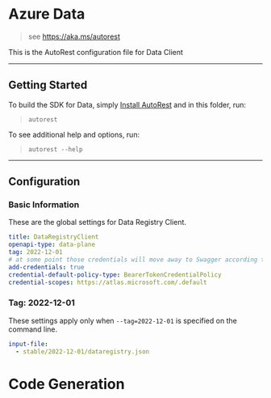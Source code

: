 # Azure Data

> see https://aka.ms/autorest

This is the AutoRest configuration file for Data Client

---

## Getting Started

To build the SDK for Data, simply [Install AutoRest](https://aka.ms/autorest/install) and in this folder, run:

> `autorest`

To see additional help and options, run:

> `autorest --help`

---

## Configuration

### Basic Information

These are the global settings for Data Registry Client.

``` yaml
title: DataRegistryClient
openapi-type: data-plane
tag: 2022-12-01
# at some point those credentials will move away to Swagger according to [this](https://github.com/Azure/autorest/issues/3718)
add-credentials: true
credential-default-policy-type: BearerTokenCredentialPolicy
credential-scopes: https://atlas.microsoft.com/.default
```


### Tag: 2022-12-01

These settings apply only when `--tag=2022-12-01` is specified on the command line.

``` yaml $(tag) == '2022-12-01'
input-file:
  - stable/2022-12-01/dataregistry.json
```

# Code Generation
